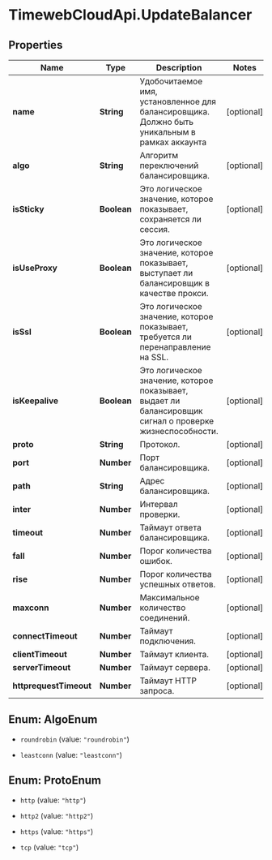 # TimewebCloudApi.UpdateBalancer

## Properties

Name | Type | Description | Notes
------------ | ------------- | ------------- | -------------
**name** | **String** | Удобочитаемое имя, установленное для балансировщика. Должно быть уникальным в рамках аккаунта | [optional] 
**algo** | **String** | Алгоритм переключений балансировщика. | [optional] 
**isSticky** | **Boolean** | Это логическое значение, которое показывает, сохраняется ли сессия. | [optional] 
**isUseProxy** | **Boolean** | Это логическое значение, которое показывает, выступает ли балансировщик в качестве прокси. | [optional] 
**isSsl** | **Boolean** | Это логическое значение, которое показывает, требуется ли перенаправление на SSL. | [optional] 
**isKeepalive** | **Boolean** | Это логическое значение, которое показывает, выдает ли балансировщик сигнал о проверке жизнеспособности. | [optional] 
**proto** | **String** | Протокол. | [optional] 
**port** | **Number** | Порт балансировщика. | [optional] 
**path** | **String** | Адрес балансировщика. | [optional] 
**inter** | **Number** | Интервал проверки. | [optional] 
**timeout** | **Number** | Таймаут ответа балансировщика. | [optional] 
**fall** | **Number** | Порог количества ошибок. | [optional] 
**rise** | **Number** | Порог количества успешных ответов. | [optional] 
**maxconn** | **Number** | Максимальное количество соединений. | [optional] 
**connectTimeout** | **Number** | Таймаут подключения. | [optional] 
**clientTimeout** | **Number** | Таймаут клиента. | [optional] 
**serverTimeout** | **Number** | Таймаут сервера. | [optional] 
**httprequestTimeout** | **Number** | Таймаут HTTP запроса. | [optional] 



## Enum: AlgoEnum


* `roundrobin` (value: `"roundrobin"`)

* `leastconn` (value: `"leastconn"`)





## Enum: ProtoEnum


* `http` (value: `"http"`)

* `http2` (value: `"http2"`)

* `https` (value: `"https"`)

* `tcp` (value: `"tcp"`)




